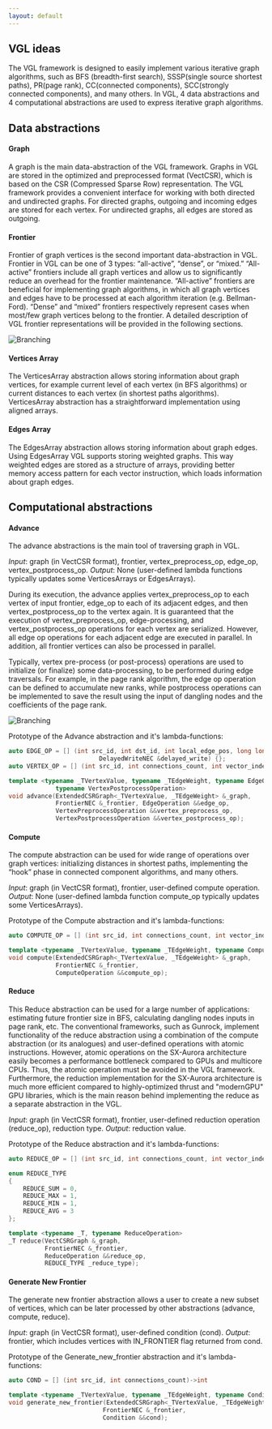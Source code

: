 ```yaml
---
layout: default
---
```


## VGL ideas

The VGL framework is designed to easily implement various iterative graph algorithms, such as BFS (breadth-first search), SSSP(single source shortest paths), PR(page rank), CC(connected components), SCC(strongly connected components), and many others. 
In VGL, 4 data abstractions and 4 computational abstractions are used to express iterative graph algorithms.

## Data abstractions

#### Graph
A graph is the main data-abstraction of the VGL framework. Graphs in VGL are stored in the optimized and preprocessed format (VectCSR),
which is based on the CSR (Compressed Sparse Row) representation. 
The VGL framework provides a convenient interface for working with both directed and undirected graphs.
For directed graphs, outgoing and incoming edges are stored for each vertex.
For undirected graphs, all edges are stored as outgoing.

#### Frontier
Frontier of graph vertices is the second important data-abstraction in VGL.
Frontier in VGL can be one of 3 types: “all-active”, “dense”, or “mixed.” 
“All-active” frontiers include all graph vertices and allow us to significantly 
reduce an overhead for the frontier maintenance. “All-active” frontiers are beneficial
for implementing graph algorithms, in which all graph vertices and edges have to be processed 
at each algorithm iteration (e.g. Bellman-Ford). “Dense” and “mixed” frontiers respectively represent cases 
when most/few graph vertices belong to the frontier. A detailed description of VGL frontier 
representations will be provided in the following sections.

![Branching]({{site.url}}/assets/img/data_abstractions.png)

#### Vertices Array
The VerticesArray abstraction allows storing information about graph vertices,
for example current level of each vertex (in BFS algorithms) or current distances 
to each vertex (in shortest paths algorithms). VerticesArray abstraction has a 
straightforward implementation using aligned arrays.

#### Edges Array
The EdgesArray abstraction allows storing information about graph edges.
Using EdgesArray VGL supports storing weighted graphs. This way weighted
edges are stored as a structure of arrays, providing better memory access
pattern for each vector instruction, which loads information about graph edges.


## Computational abstractions

#### Advance

The advance abstractions is the main tool of traversing graph in VGL. 

*Input*: graph (in VectCSR format), frontier, vertex_preprocess_op, edge_op, vertex_postprocess_op.
*Output*: None (user-defined lambda functions typically updates some VerticesArrays or EdgesArrays).

During its execution, the advance applies vertex_preprocess_op to each vertex of input frontier, edge_op to each 
of its adjacent edges, and then vertex_postprocess_op to the vertex again. 
It is guaranteed that the execution of vertex_preprocess_op, edge-processing, and vertex_postprocess_op operations
for each vertex are serialized. However, all edge op operations for each adjacent edge are executed in parallel.
In addition, all frontier vertices can also be processed in parallel. 
 
Typically, vertex pre-process (or post-process) operations are used to initialize (or finalize) some data-processing,
to be performed during edge traversals. For example, in the page rank algorithm, the edge op operation can be defined to accumulate new ranks, 
while postprocess operations can be implemented to save the result using the input of dangling nodes and the coefficients of the page rank.

![Branching]({{site.url}}/assets/img/computational_abstractions.png)

Prototype of the Advance abstraction and it's lambda-functions:
```c++
auto EDGE_OP = [] (int src_id, int dst_id, int local_edge_pos, long long int global_edge_pos, int vector_index,
                         DelayedWriteNEC &delayed_write) {};
auto VERTEX_OP = [] (int src_id, int connections_count, int vector_index, DelayedWriteNEC &delayed_write){};

template <typename _TVertexValue, typename _TEdgeWeight, typename EdgeOperation, typename VertexPreprocessOperation,
             typename VertexPostprocessOperation>
void advance(ExtendedCSRGraph<_TVertexValue, _TEdgeWeight> &_graph,
             FrontierNEC &_frontier, EdgeOperation &&edge_op,
             VertexPreprocessOperation &&vertex_preprocess_op, 
             VertexPostprocessOperation &&vertex_postprocess_op);
```

#### Compute

The compute abstraction can be used for wide range of operations over graph vertices: 
initializing distances in shortest paths, implementing the “hook” phase in connected component
algorithms, and many others.

*Input*: graph (in VectCSR format), frontier, user-defined compute operation.
*Output*: None (user-defined lambda function compute_op typically updates some VerticesArrays).

Prototype of the Compute abstraction and it's lambda-functions:
```c++
auto COMPUTE_OP = [] (int src_id, int connections_count, int vector_index){};

template <typename _TVertexValue, typename _TEdgeWeight, typename ComputeOperation>
void compute(ExtendedCSRGraph<_TVertexValue, _TEdgeWeight> &_graph, 
             FrontierNEC &_frontier, 
             ComputeOperation &&compute_op);
```

#### Reduce
This Reduce abstraction can be used for a large number of applications: estimating future frontier size in BFS,
calculating dangling nodes inputs in page rank, etc. The conventional frameworks, such as Gunrock, implement 
functionality of the reduce abstraction using a combination of the compute abstraction
(or its analogues) and user-defined operations with atomic instructions. 
However, atomic operations on the SX-Aurora architecture easily becomes a performance 
bottleneck compared to GPUs and multicore CPUs. Thus, the atomic operation must be avoided 
in the VGL framework. Furthermore, the reduction implementation for the SX-Aurora architecture 
is much more efficient compared to highly-optimized thrust and "modernGPU" GPU libraries, 
which is the main reason behind implementing the reduce as a separate abstraction in the VGL.

*Input*: graph (in VectCSR format), frontier, user-defined reduction operation (reduce_op), reduction type.
*Output*: reduction value.

Prototype of the Reduce abstraction and it's lambda-functions:
```c++
auto REDUCE_OP = [] (int src_id, int connections_count, int vector_index){};

enum REDUCE_TYPE
{
    REDUCE_SUM = 0,
    REDUCE_MAX = 1,
    REDUCE_MIN = 1,
    REDUCE_AVG = 3
};

template <typename _T, typename ReduceOperation>
_T reduce(VectCSRGraph &_graph,
          FrontierNEC &_frontier,
          ReduceOperation &&reduce_op,
          REDUCE_TYPE _reduce_type);
```

#### Generate New Frontier

The generate new frontier abstraction allows a user to create a new subset of vertices,
which can be later processed by other abstractions (advance, compute, reduce). 

*Input*: graph (in VectCSR format), user-defined condition (cond).
*Output*: frontier, which includes vertices with IN_FRONTIER flag returned from cond.

Prototype of the Generate_new_frontier abstraction and it's lambda-functions:
```c++
auto COND = [] (int src_id, int connections_count)->int

template <typename _TVertexValue, typename _TEdgeWeight, typename Condition>
void generate_new_frontier(ExtendedCSRGraph<_TVertexValue, _TEdgeWeight> &_graph, 
                          FrontierNEC &_frontier, 
                          Condition &&cond);
```